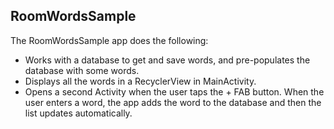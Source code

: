## RoomWordsSample

The RoomWordsSample app does the following:
<ul>
<li>Works with a database to get and save words, and pre-populates the database with some words.</li>
<li>Displays all the words in a RecyclerView in MainActivity.</li>
<li>Opens a second Activity when the user taps the + FAB button. When the user enters a word, the app adds the word to the database and then the list updates automatically.</li>
</ul>
